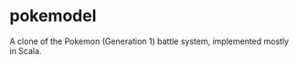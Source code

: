 pokemodel
=========

A clone of the Pokemon (Generation 1) battle system, implemented mostly in Scala.


